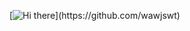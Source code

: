 [![Hi there](https://readme-typing-svg.herokuapp.com?color=3080ec&vCenter=true&lines=Hi+there+%F0%9F%91%8B;Bonjour.+Hallo.+Hello.+你好;Je+m'appelle+SamMantos.Ich+bin+SamMantos.I'm+SamMantos.🧐;Enchanté🎉✨🎊!!!)](https://github.com/wawjswt)
